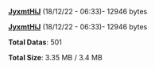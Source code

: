 [**JyxmtHiJ**](/data/JyxmtHiJ.txt) (18/12/22 - 06:33)- 12946 bytes

[**JyxmtHiJ**](/data/JyxmtHiJ.txt) (18/12/22 - 06:33)- 12946 bytes

**Total Datas**: 501

**Total Size**: 3.35 MB / 3.4 MB